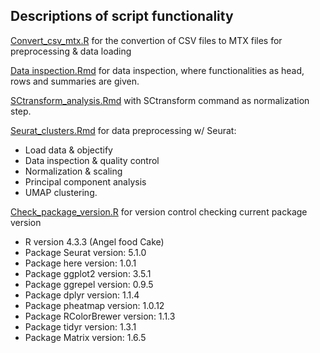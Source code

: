 ## Descriptions of script functionality



[Convert_csv_mtx.R](https://github.com/ProjecticumDlerpDs/Splicing_mouse/blob/main/scripts/convert_csv_mtx.R)
for the convertion of CSV files to MTX files for preprocessing & data loading


[Data inspection.Rmd](https://github.com/ProjecticumDlerpDs/Splicing_mouse/blob/main/scripts/Data_inspection.Rmd)
for data inspection, where functionalities as head, rows and summaries are given. 


[SCtransform_analysis.Rmd](https://github.com/ProjecticumDlerpDs/Splicing_mouse/blob/main/scripts/Sctransform_analysis.Rmd)
with SCtransform command as normalization step.

[Seurat_clusters.Rmd](https://github.com/ProjecticumDlerpDs/Splicing_mouse/blob/main/scripts/Seurat_clusters.Rmd)
for data preprocessing w/ Seurat: 


- Load data & objectify
- Data inspection & quality control
- Normalization & scaling
- Principal component analysis 
- UMAP clustering.


[Check_package_version.R](https://github.com/ProjecticumDlerpDs/Splicing_mouse/blob/main/scripts/Check_package_versions.R)
for version control checking current package version 

- R version 4.3.3 (Angel food Cake)
- Package Seurat version: 5.1.0	  
- Package here version: 1.0.1	  
- Package ggplot2 version: 3.5.1 	 
- Package ggrepel version: 0.9.5 	 
- Package dplyr version: 1.1.4 	 
- Package pheatmap version: 1.0.12	 
- Package RColorBrewer version: 1.1.3  
- Package tidyr version: 1.3.1 
- Package Matrix version: 1.6.5 
